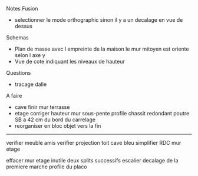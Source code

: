 Notes Fusion
- selectionner le mode orthographic sinon il y a un decalage en vue de dessus

Schemas
- Plan de masse avec l empreinte de la maison le mur mitoyen est oriente selon l axe y
- Vue de cote indiquant les niveaux de hauteur

Questions
- tracage dalle

A faire
- cave
  finir mur terrasse
- etage
  corriger hauteur mur sous-pente
  profile chassit redondant
  poutre SB a 42 cm du bord du carrelage
- reorganiser en bloc objet vers la fin

----

verifier meuble amis
verifier projection toit
cave bleu
simplifier RDC
mur etage

effacer mur etage inutile
deux splits successifs
escalier decalage de la premiere marche
profile du placo

